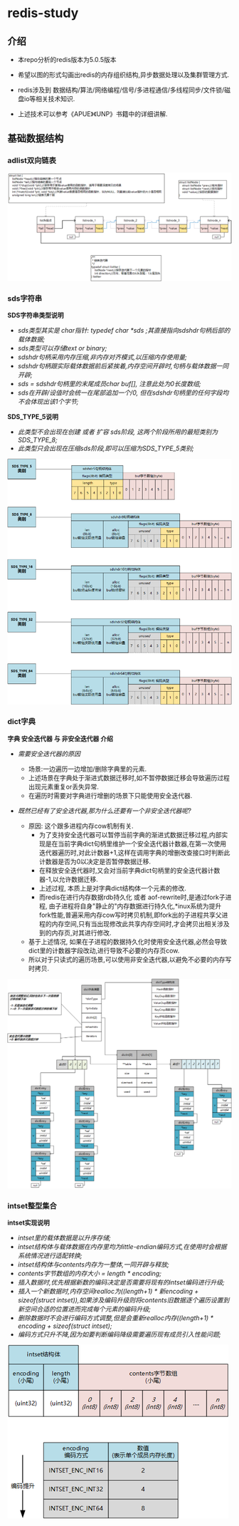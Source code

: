 # redis-study
## 介绍
* 本repo分析的redis版本为5.0.5版本
* 希望以图的形式勾画出redis的内存组织结构,异步数据处理以及集群管理方式.

* redis涉及到 数据结构/算法/网络编程/信号/多进程通信/多线程同步/文件锁/磁盘io等相关技术知识.
* 上述技术可以参考《APUE》《UNP》书籍中的详细讲解.

## 基础数据结构

### adlist双向链表
![adlist](https://raw.githubusercontent.com/wapthen/redis-study/master/picture/adlist.png)  

### sds字符串
**SDS字符串类型说明**
- *sds类型其实是 char指针: typedef char \*sds ;其直接指向sdshdr句柄后部的载体数据;*
- *sds类型可以存储text or binary;*
- *sdshdr句柄采用内存压缩,非内存对齐模式,以压缩内存使用量;*
- *sdshdr句柄跟实际载体数据前后紧挨着,内存空间开辟时,句柄与载体数据一同开辟;*
- *sds = sdshdr句柄里的末尾成员char buf[], 注意此处为0长度数组;*
- *sds在开辟/设值时会统一在尾部追加一个/0, 但在sdshdr句柄里的任何字段均不会体现出该1个字节;*

**SDS_TYPE_5说明**
- *此类型不会出现在创建 或者 扩容 sds阶段, 这两个阶段所用的最短类别为SDS_TYPE_8;*
- *此类型只会出现在压缩sds阶段,即可以压缩为SDS_TYPE_5类别;*

![adlist](https://raw.githubusercontent.com/wapthen/redis-study/master/picture/sds.png)  

### dict字典
 **字典 安全迭代器 与 非安全迭代器 介绍**
  - *需要安全迭代器的原因*
    - 场景:一边遍历一边增加/删除字典里的元素.
    - 上述场景在字典处于渐进式数据迁移时,如不暂停数据迁移会导致遍历过程出现元素重复or丢失异常.
    - 在遍历时需要对字典进行增删的场景下只能使用安全迭代器.

  - *既然已经有了安全迭代器,那为什么还要有一个非安全迭代器呢?*
    - 原因: 这个跟多进程内存cow机制有关. 
      - 为了支持安全迭代器可以暂停当前字典的渐进式数据迁移过程,内部实现是在当前字典dict句柄里维护一个安全迭代器计数器,在第一次使用迭代器遍历时,对此计数器+1,这样在调用字典的增删改查接口时判断此计数器是否为0以决定是否暂停数据迁移.
      - 在释放安全迭代器时,又会对当前字典dict句柄里的安全迭代器计数器-1,以允许数据迁移.
      - 上述过程, 本质上是对字典dict结构体一个元素的修改.
      - 而redis在进行内存数据rdb持久化 或者 aof-rewrite时,是通过fork子进程, 由子进程将自身"静止的"内存数据进行持久化,\*inux系统为提升fork性能,普遍采用内存cow写时拷贝机制,即fork出的子进程共享父进程的内存空间,只有当出现修改此共享内存空间时,才会拷贝出相关涉及到的内存页,对其进行修改.
    - 基于上述情况, 如果在子进程的数据持久化时使用安全迭代器,必然会导致dict里的计数器字段改动,进行导致不必要的内存页cow.
    - 所以对于只读式的遍历场景,可以使用非安全迭代器,以避免不必要的内存写时拷贝.
   
![adlist](https://raw.githubusercontent.com/wapthen/redis-study/master/picture/dict.png)  

### intset整型集合
**intset实现说明**
- *intset里的载体数据是以升序存储;*
- *intset结构体与载体数据在内存里均为little-endian编码方式,在使用时会根据系统情况进行适配转换;*
- *intset结构体与contents内存为一整体,一同开辟与释放;*
- *contents字节数组的内存大小 = length * encoding;*
- *插入数据时,优先根据新数的编码决定是否需要将现有的intset编码进行升级;*
- *插入一个新数据时,内存空间realloc为((length+1) * 新encoding + sizeof(struct intset)),如果涉及编码升级则将contents旧数据逐个遍历设置到新空间合适的位置进而完成每个元素的编码升级;*
- *删除数据时不会进行编码方式调整,但是会重新realloc内存((length+1) * encoding + sizeof(struct intset);*
- *编码方式只升不降,因为如要判断编码降级需要遍历现有成员引入性能问题;*



![adlist](https://raw.githubusercontent.com/wapthen/redis-study/master/picture/intset.png)  
